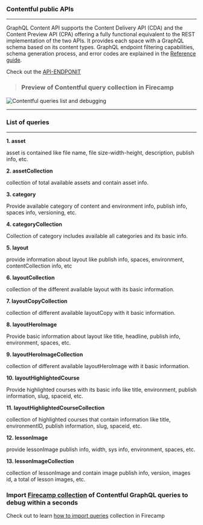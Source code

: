 
### Contentful public APIs
---

GraphQL Content API supports the Content Delivery API (CDA) and the Content Preview API (CPA) offering a fully functional equivalent to the REST implementation of the two APIs. It provides each space with a GraphQL schema based on its content types. GraphQL endpoint filtering capabilities, schema generation process, and error codes are explained in the [Reference guide](https://www.contentful.com/developers/docs/references/graphql/).

Check out the [API-ENDPONIT](https://graphql.contentful.com/content/v1/spaces/f8bqpb154z8p)

>### **Preview of Contentful query collection in Firecamp**

![Contentful queries list and debugging](https://raw.githubusercontent.com/shreya-gr/firecamp-public-apis-directory/master/directory/contentful/contentful%20query%20collection%20Firecamp.gif)

***

### **List of queries**
---
**1. asset**

asset is contained like file name, file size-width-height, description, publish info, etc.

**2. assetCollection**

collection of total available assets and contain asset info.

**3. category**

Provide available category of content and environment info, publish info, spaces info, versioning, etc.

**4. categoryCollection**

Collection of category includes available all categories and its basic info.

**5. layout**

provide information about layout like publish info, spaces, environment, contentCollection info, etc

**6. layoutCollection**

collection of the different available layout with its basic information.

**7. layoutCopyCollection**

collection of different available layoutCopy with it basic information.

**8. layoutHeroImage**

Provide basic information about layout like title, headline, publish info, environment, spaces, etc.

**9. layoutHeroImageCollection**

collection of different available layoutHeroImage with it basic information.

**10. layoutHighlightedCourse**

Provide highlighted courses with its basic info like title, environment, publish information, slug, spaceid, etc.

**11. layoutHighlightedCourseCollection**

collection of highlighted courses that contain information like title, environmentID, publish information, slug, spaceid, etc.

**12. lessonImage**

provide lessonImage publish info, width, sys info, environment, spaces, etc.

**13. lessonImageCollection**

collection of lessonImage and contain image publish info, version, images id, a total of lesson images, etc.


### Import [Firecamp collection](https://raw.githubusercontent.com/shreya-gr/firecamp-public-apis-directory/master/directory/contentful/contentful_firecamp.json) of Contentful GraphQL queries to debug within a seconds

Check out to learn [how to import queries](https://github.com/shreya-gr/firecamp-public-apis-directory#how-to-use-collection) collection in Firecamp